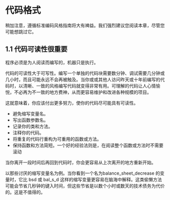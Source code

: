 # 代码格式
稍加注意，遵循标准编码风格指南将大有裨益。我们强烈建议您阅读本章，尽管您可能想跳过它。
## 1.1 代码可读性很重要
程序必须是为人阅读而编写的，机器只是执行。

代码的可读性大于可写性。编写一个单独的代码块需要数分钟、调试需要几分钟或几小时，而且可能永远不会再被触及。当你或或其他人访问昨天或十年前编写的代码时，以清晰、一致的风格编写代码就变得非常有用。可理解的代码让人心情愉悦，不必再为不一致的地方费神，从而更容易维护和改进各种规模的项目。

这就意味着，你应该付出更多努力，使你的代码尽可能具有可读性。

- 避免缩写变量名。
- 写出函数参数名。
- 记录你的类和方法。
- 注释你的代码。
- 将重复的代码行重构为可重用的函数或方法。
- 保持函数和方法简短。一个好的经验法则是，在阅读整个函数或方法时不需要滚动

当你离开一段时间后再回到代码时，你会更容易从上次离开的地方重新开始。

以那些讨厌的缩写变量名为例。当你看到一个名为balance_sheet_decrease 的变量时，它比 bsd 或 bal_s_d 这样的缩写变量更容易在脑海中解释。这类偷懒方法可能会节省几秒钟的键入时间，但这些节省是以数个小时或数天的技术债务为代价的。这是不值得的。